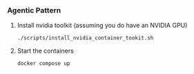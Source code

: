 ### Agentic Pattern

1. Install nvidia toolkit (assuming you do have an NVIDIA GPU)
    
    `./scripts/install_nvidia_container_tookit.sh`
    
2. Start the containers

    `docker compose up`